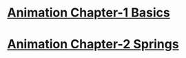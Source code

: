 # [Animation Chapter-1 Basics](https://github.com/byelaney/Swift-4.2-Guide/blob/master/Animations/Chap-1/README.md)

# [Animation Chapter-2 Springs](https://github.com/byelaney/Swift-4.2-Guide/blob/master/Animations/Chap-2/README.md)
